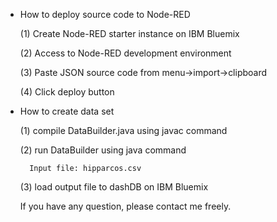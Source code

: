 * How to deploy source code to Node-RED

    (1) Create Node-RED starter instance on IBM Bluemix

    (2) Access to Node-RED development environment

    (3) Paste JSON source code from menu->import->clipboard

    (4) Click deploy button

* How to create data set

    (1) compile DataBuilder.java using javac command

    (2) run DataBuilder using java command

        Input file: hipparcos.csv

    (3) load output file to dashDB on IBM Bluemix


    If you have any question, please contact me freely.
